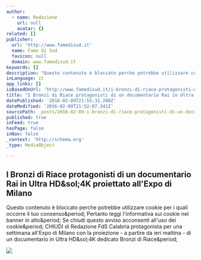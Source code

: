 ```yaml
---
author:
  - name: Redazione
    url: null
    avatar: {}
related: []
publisher:
  url: 'http://www.famedisud.it'
  name: Fame di Sud
  favicon: null
  domain: www.famedisud.it
keywords: []
description: "Questo contenuto è bloccato perche potrebbe utilizzare cookie per i quali occorre il tuo consenso. Pertanto leggi l'informativa sui cookie nel banner in alto. Se chiudi questo avviso acconsenti all'uso dei cookie. CHIUDI di Redazione FdS Calabria protagonista per una settimana all'Expo di Milano con la proiezione - a partire da ieri mattina - di un documentario in Ultra HD/4K dedicato Bronzi di Riace."
inLanguage: it
app_links: []
isBasedOnUrl: 'http://www.famedisud.it/i-bronzi-di-riace-protagonisti-di-un-documentario-rai-in-ultra-hd4k-proiettato-allexpo-di-milano/'
title: "I Bronzi di Riace protagonisti di un documentario Rai in Ultra HD/4K proiettato all'Expo di Milano"
datePublished: '2016-02-09T21:55:31.200Z'
dateModified: '2016-02-09T21:52:07.341Z'
sourcePath: _posts/2016-02-09-i-bronzi-di-riace-protagonisti-di-un-documentario-rai-in-ult.md
published: true
inFeed: true
hasPage: false
inNav: false
_context: 'http://schema.org'
_type: MediaObject

---
```

<article style=""><h1>I Bronzi di Riace protagonisti di un documentario Rai in Ultra HD&amp;sol;4K proiettato all'Expo di Milano</h1><p>Questo contenuto è bloccato perche potrebbe utilizzare cookie per i quali occorre il tuo consenso&amp;period; Pertanto leggi l'informativa sui cookie nel banner in alto&amp;period; Se chiudi questo avviso acconsenti all'uso dei cookie&amp;period; CHIUDI di Redazione FdS Calabria protagonista per una settimana all'Expo di Milano con la proiezione - a partire da ieri mattina - di un documentario in Ultra HD&amp;sol;4K dedicato Bronzi di Riace&amp;period;</p><img src="http://www.famedisud.it/wp-content/uploads/2015/09/Bronzo-A-620x330.jpg" /></article>